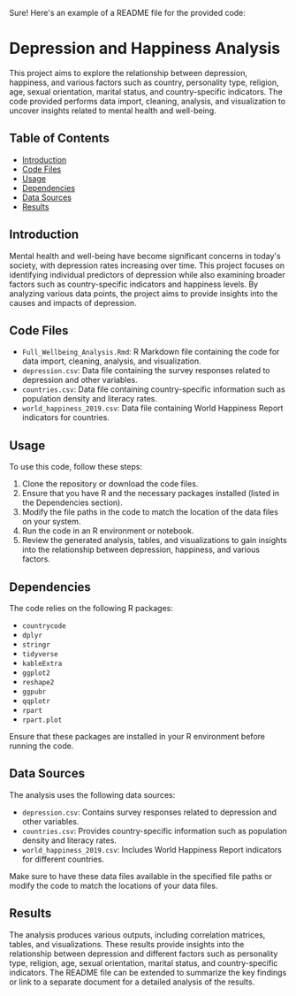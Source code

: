 Sure! Here's an example of a README file for the provided code:

# Depression and Happiness Analysis

This project aims to explore the relationship between depression, happiness, and various factors such as country, personality type, religion, age, sexual orientation, marital status, and country-specific indicators. The code provided performs data import, cleaning, analysis, and visualization to uncover insights related to mental health and well-being.

## Table of Contents
- [Introduction](#introduction)
- [Code Files](#code-files)
- [Usage](#usage)
- [Dependencies](#dependencies)
- [Data Sources](#data-sources)
- [Results](#results)

## Introduction

Mental health and well-being have become significant concerns in today's society, with depression rates increasing over time. This project focuses on identifying individual predictors of depression while also examining broader factors such as country-specific indicators and happiness levels. By analyzing various data points, the project aims to provide insights into the causes and impacts of depression.

## Code Files

- `Full_Wellbeing_Analysis.Rmd`: R Markdown file containing the code for data import, cleaning, analysis, and visualization.
- `depression.csv`: Data file containing the survey responses related to depression and other variables.
- `countries.csv`: Data file containing country-specific information such as population density and literacy rates.
- `world_happiness_2019.csv`: Data file containing World Happiness Report indicators for countries.

## Usage

To use this code, follow these steps:

1. Clone the repository or download the code files.
2. Ensure that you have R and the necessary packages installed (listed in the Dependencies section).
3. Modify the file paths in the code to match the location of the data files on your system.
4. Run the code in an R environment or notebook.
5. Review the generated analysis, tables, and visualizations to gain insights into the relationship between depression, happiness, and various factors.

## Dependencies

The code relies on the following R packages:

- `countrycode`
- `dplyr`
- `stringr`
- `tidyverse`
- `kableExtra`
- `ggplot2`
- `reshape2`
- `ggpubr`
- `qqplotr`
- `rpart`
- `rpart.plot`

Ensure that these packages are installed in your R environment before running the code.

## Data Sources

The analysis uses the following data sources:

- `depression.csv`: Contains survey responses related to depression and other variables.
- `countries.csv`: Provides country-specific information such as population density and literacy rates.
- `world_happiness_2019.csv`: Includes World Happiness Report indicators for different countries.

Make sure to have these data files available in the specified file paths or modify the code to match the locations of your data files.

## Results

The analysis produces various outputs, including correlation matrices, tables, and visualizations. These results provide insights into the relationship between depression and different factors such as personality type, religion, age, sexual orientation, marital status, and country-specific indicators. The README file can be extended to summarize the key findings or link to a separate document for a detailed analysis of the results.
